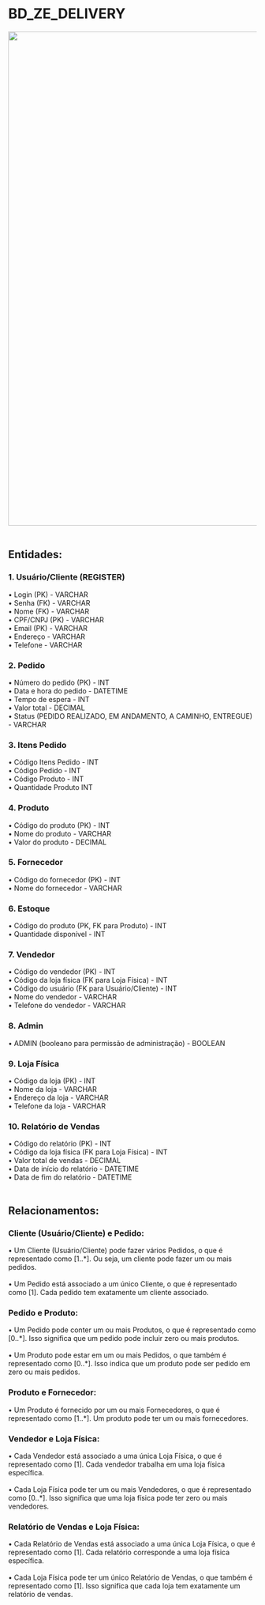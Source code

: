 # BD_ZE_DELIVERY
<div align="center">
<img src="https://github.com/Kayquin/BD_ZE_DELIVERY/assets/104329791/4024b4eb-bece-494d-8820-c8f5acc35733" width="1000px" />
</div>
<br> 
<h2>
<b>Entidades:</b>
</h2>
<h3> 1.	Usuário/Cliente (REGISTER)</h3>
•	Login (PK) - VARCHAR 
  <br>
•	Senha (FK) - VARCHAR 
  <br>
•	Nome (FK) - VARCHAR 
  <br>
•	CPF/CNPJ (PK) - VARCHAR 
  <br>
•	Email (PK) - VARCHAR 
  <br>
•	Endereço - VARCHAR
  <br>
•	Telefone - VARCHAR
<h3>2. Pedido</h3>
•	Número do pedido (PK) - INT
  <br>
•	Data e hora do pedido - DATETIME 
  <br>
•	Tempo de espera - INT 
  <br>
•	Valor total - DECIMAL 
  <br>
•	Status (PEDIDO REALIZADO, EM ANDAMENTO, A CAMINHO, ENTREGUE) - VARCHAR
<h3>3. Itens Pedido</h3>
• Código Itens Pedido - INT
<br>
• Código Pedido - INT
<br>
• Código Produto - INT
<br>
• Quantidade Produto INT
<h3>4. Produto</h3>
•	Código do produto (PK) - INT
  <br>
•	Nome do produto - VARCHAR
  <br>
•	Valor do produto - DECIMAL
<h3>5.	Fornecedor</h3>
•	Código do fornecedor (PK) - INT
  <br>
•	Nome do fornecedor - VARCHAR
<h3>6.	Estoque</h3>
•	Código do produto (PK, FK para Produto) - INT
  <br>
•	Quantidade disponível - INT
<h3>7. Vendedor</h3>
•	Código do vendedor (PK) - INT
  <br>
•	Código da loja física (FK para Loja Física) - INT
  <br>
•	Código do usuário (FK para Usuário/Cliente) - INT
  <br>
•	Nome do vendedor - VARCHAR
  <br>
•	Telefone do vendedor - VARCHAR
<h3>8. Admin</h3>
•	ADMIN (booleano para permissão de administração) - BOOLEAN 
<h3>9. Loja Física</h3>
•	Código da loja (PK) - INT
  <br>
•	Nome da loja - VARCHAR
  <br>
•	Endereço da loja - VARCHAR 
  <br>
•	Telefone da loja - VARCHAR
<h3>10. Relatório de Vendas</h3>
•	Código do relatório (PK) - INT
  <br>
•	Código da loja física (FK para Loja Física) - INT
  <br>
•	Valor total de vendas - DECIMAL
  <br>
•	Data de início do relatório - DATETIME
  <br>
•	Data de fim do relatório - DATETIME
<br>
<br>
<h2>Relacionamentos:</h2>
<h3>Cliente (Usuário/Cliente) e Pedido:</h3>
•	Um Cliente (Usuário/Cliente) pode fazer vários Pedidos, o que é representado como [1..*]. Ou seja, um cliente pode fazer um ou mais pedidos.
<br>
<br>
•	Um Pedido está associado a um único Cliente, o que é representado como [1]. Cada pedido tem exatamente um cliente associado.
<h3>Pedido e Produto:</h3>
•	Um Pedido pode conter um ou mais Produtos, o que é representado como [0..*]. Isso significa que um pedido pode incluir zero ou mais produtos.
<br>
<br>
•	Um Produto pode estar em um ou mais Pedidos, o que também é representado como [0..*]. Isso indica que um produto pode ser pedido em zero ou mais pedidos.
<h3>Produto e Fornecedor:</h3>
•	Um Produto é fornecido por um ou mais Fornecedores, o que é representado como [1..*]. Um produto pode ter um ou mais fornecedores.
<h3>Vendedor e Loja Física:</h3>
•	Cada Vendedor está associado a uma única Loja Física, o que é representado como [1]. Cada vendedor trabalha em uma loja física específica.
<br>
<br>
•	Cada Loja Física pode ter um ou mais Vendedores, o que é representado como [0..*]. Isso significa que uma loja física pode ter zero ou mais vendedores.
<h3>Relatório de Vendas e Loja Física:</h3>
•	Cada Relatório de Vendas está associado a uma única Loja Física, o que é representado como [1]. Cada relatório corresponde a uma loja física específica.
<br>
<br>
•	Cada Loja Física pode ter um único Relatório de Vendas, o que também é representado como [1]. Isso significa que cada loja tem exatamente um relatório de vendas.
<br>
